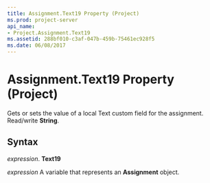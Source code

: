 ```yaml
---
title: Assignment.Text19 Property (Project)
ms.prod: project-server
api_name:
- Project.Assignment.Text19
ms.assetid: 288bf010-c3af-047b-459b-75461ec928f5
ms.date: 06/08/2017
---
```



# Assignment.Text19 Property (Project)

Gets or sets the value of a local Text custom field for the assignment. Read/write **String**.


## Syntax

 _expression_. **Text19**

 _expression_ A variable that represents an **Assignment** object.


